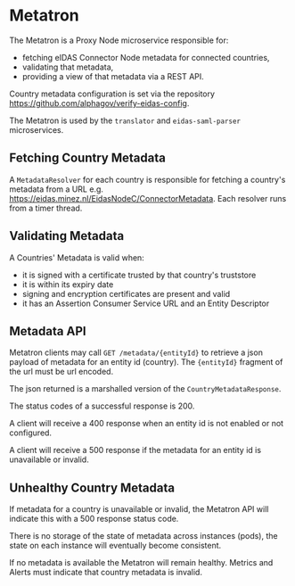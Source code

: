 # Metatron

The Metatron is a Proxy Node microservice responsible for:
* fetching eIDAS Connector Node metadata for connected countries,
* validating that metadata, 
* providing a view of that metadata via a REST API.

Country metadata configuration is set via the repository <https://github.com/alphagov/verify-eidas-config>.

The Metatron is used by the `translator` and `eidas-saml-parser` microservices. 

## Fetching Country Metadata
A `MetadataResolver` for each country is responsible for fetching a country's metadata from a URL e.g. <https://eidas.minez.nl/EidasNodeC/ConnectorMetadata>. Each resolver runs from a timer thread.

## Validating Metadata
A Countries' Metadata is valid when:
* it is signed with a certificate trusted by that country's truststore
* it is within its expiry date
* signing and encryption certificates are present and valid
* it has an Assertion Consumer Service URL and an Entity Descriptor

## Metadata API
Metatron clients may call `GET /metadata/{entityId}` to retrieve a json payload of metadata for an entity id (country). 
The `{entityId}` fragment of the url must be url encoded.

The json returned is a marshalled version of the `CountryMetadataResponse`.

The status codes of a successful response is 200.

A client will receive a 400 response when an entity id is not enabled or not configured.

A client will receive a 500 response if the metadata for an entity id is unavailable or invalid.


## Unhealthy Country Metadata
If metadata for a country is unavailable or invalid, the Metatron API will indicate this with a 500 response status code.

There is no storage of the state of metadata across instances (pods), the state on each instance will eventually become consistent.

If no metadata is available the Metatron will remain healthy. Metrics and Alerts must indicate that country metadata is invalid.
